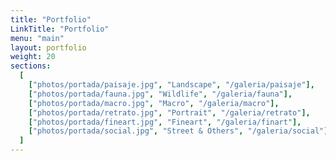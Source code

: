 ```yaml
---
title: "Portfolio"
LinkTitle: "Portfolio"
menu: "main"
layout: portfolio
weight: 20
sections:
  [
    ["photos/portada/paisaje.jpg", "Landscape", "/galeria/paisaje"],
    ["photos/portada/fauna.jpg", "Wildlife", "/galeria/fauna"],
    ["photos/portada/macro.jpg", "Macro", "/galeria/macro"],
    ["photos/portada/retrato.jpg", "Portrait", "/galeria/retrato"],
    ["photos/portada/fineart.jpg", "Fineart", "/galeria/finart"],
    ["photos/portada/social.jpg", "Street & Others", "/galeria/social"],
  ]
---
```

